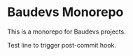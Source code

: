# Baudevs Monorepo

This is a monorepo for Baudevs projects.

Test line to trigger post-commit hook.
